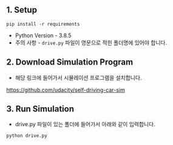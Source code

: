 ## 1. Setup

`pip install -r requirements`

* Python Version - 3.8.5
* 주의 사항 - `drive.py` 파일이 영문으로 적힌 폴더명에 있어야 합니다.

## 2. Download Simulation Program

* 해당 링크에 들어가서 시뮬레이션 프로그램을 설치합니다.

https://github.com/udacity/self-driving-car-sim

## 3. Run Simulation

* drive.py 파일이 있는 폴더에 들어가서 아래와 같이 입력합니다.

`python drive.py`
